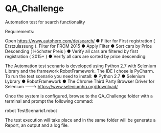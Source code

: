 # QA_Challenge
Automation test for search functionality

Requirements:

Open https://www.autohero.com/de/search/
● Filter for First registration ( Erstzulassung ). Filter for FROM 2015
● Apply Filter
● Sort cars by Price Descending ( Höchster Preis )
● Verify all cars are filtered by first registration ( 2015+ )
● Verify all cars are sorted by price descending


The Automation test scenario is developed using Python 2.7 with Selenium Library and the framework RobotFramework.
The IDE I chose is PyCharm.
To run the test scenario you need to install:
● Python 2.7
● Selenium Lybrary
● RobotFramework
● The Chrome Third Party Browser Driver for Selenium ---> https://www.seleniumhq.org/download/

Once the system is configured, browse to the QA_Challenge folder with a terminal and prompt the following commad: 

robot TestScenario1.robot

The test execution will take place and in the same folder will be generate a Report, an output and a log file.
 
